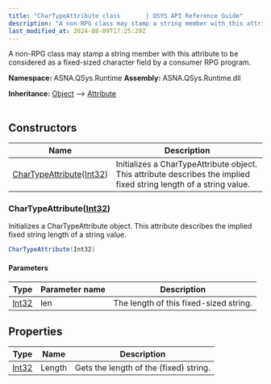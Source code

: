 ```yaml
---
title: "CharTypeAttribute class       | QSYS API Reference Guide"
description: "A non-RPG class may stamp a string member with this attribute to be considered as a fixed-sized character field by a consumer RPG program. "
last_modified_at: 2024-08-09T17:25:29Z
---
```


A non-RPG class may stamp a string member with this attribute to be considered as a fixed-sized character field by a consumer RPG program.

**Namespace:** ASNA.QSys.Runtime
**Assembly:** ASNA.QSys.Runtime.dll

**Inheritance:** [Object](https://docs.microsoft.com/en-us/dotnet/api/system.object) --> [Attribute](https://docs.microsoft.com/en-us/dotnet/api/system.attribute)
<br>
<br>

## Constructors

| Name | Description |
| --- | --- |
| [CharTypeAttribute](#chartypeattributeint32)([Int32](https://docs.microsoft.com/en-us/dotnet/api/system.int32)) | Initializes a CharTypeAttribute object. This attribute describes the implied fixed string length of a string value.

### CharTypeAttribute([Int32](https://docs.microsoft.com/en-us/dotnet/api/system.int32))

Initializes a CharTypeAttribute object. This attribute describes the implied fixed string length of a string value.

```cs
CharTypeAttribute(Int32)
```

#### Parameters

| Type | Parameter name | Description
| --- | --- | ---
| [Int32](https://docs.microsoft.com/en-us/dotnet/api/system.int32) | len | The length of this fixed-sized string.

## Properties

| Type | Name | Description
| --- | --- | --- 
| [Int32](https://learn.microsoft.com/en-us/dotnet/csharp/language-reference/builtin-types/integral-numeric-types) | Length | Gets the length of the (fixed) string. |
